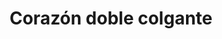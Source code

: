 ---
title: Corazón doble colgante
date: 
draft: false

# descripcion
description : Aro de plata pasante

materials: Plata 925

color: Plateado

dimensions: 2cm x 2,8cm

code: 01-20-0458

type: "Aros"

categories: []

# Images
# first image will be shown in the product page
images:
  # - image: "images/path_to_image"
  # La ubicacion de las imagenes es imagenes/Aros/Aros.Solo Plata/01-20-0458-corazon-doble-colgante
  - image: "./images/aros/solo_plata/01-20-0458-corazon-doble-colgante_b.JPG"
---